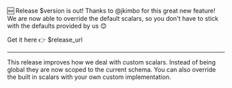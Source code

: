 🆕 Release $version is out! Thanks to @jkimbo for this great new feature!
We are now able to override the default scalars, so you don't have to stick
with the defaults provided by us 😊

Get it here 👉 $release_url

---

This release improves how we deal with custom scalars. Instead of being
global they are now scoped to the current schema. You can also override
the built in scalars with your own custom implementation.
